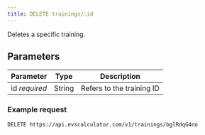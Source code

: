 ```yaml
---
title: DELETE trainings/:id
---
```


Deletes a specific training.

## Parameters

Parameter			| Type      | Description
---- | ---- | ---- 
id _required_		| String	| Refers to the training ID

### Example request

```
DELETE https://api.evscalculator.com/v1/trainings/bglRdqG4no
```
